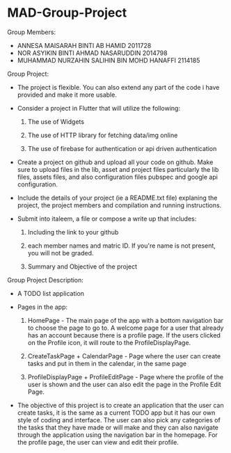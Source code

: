 # MAD-Group-Project

Group Members:
- ANNESA MAISARAH BINTI AB HAMID 2011728
- NOR ASYIKIN BINTI AHMAD NASARUDDIN 2014798
- MUHAMMAD NURZAHIN SALIHIN BIN MOHD HANAFFI 2114185

Group Project: 
- The project is flexible. You can also extend any part of the code i have provided and make it more usable.

- Consider a project in Flutter that will utilize the following:

  1. The use of Widgets

  2. The use of HTTP library for fetching data/img online

  3. The use of firebase for authentication or api driven authentication

- Create a project on github and upload all your code on github. Make sure to upload files in the lib, asset and project files particularly the lib files, assets files, and also configuration files pubspec and google api configuration.

- Include the details of your project (ie a README.txt file) explaning the project, the project members and compilation and running instructions.

- Submit into italeem, a file or compose a write up that includes:

  1. Including the link to your github

  2. each member names and matric ID. If you're name is not present, you will not be graded.

  3. Summary and Objective of the project

Group Project Description:
- A TODO list application 

- Pages in the app:
  1. HomePage - The main page of the app with a bottom navigation bar to choose the page to go to. A welcome page for a user that already has an account because there is a profile page. If the users clicked on the Profile icon, it will route to the ProfileDisplayPage.

  2. CreateTaskPage + CalendarPage - Page where the user can create tasks and put in them in the calendar, in the same page

  3. ProfileDisplayPage + ProfileEditPage - Page where the profile of the user is shown and the user can also edit the page in the Profile Edit Page. 

- The objective of this project is to create an application that the user can create tasks, it is the same as a current TODO app but it has our own style of coding and interface. The user can also pick any categories of the tasks that they have made or will make and they can also navigate through the application using the navigation bar in the homepage. For the profile page, the user can view and edit their profile. 


